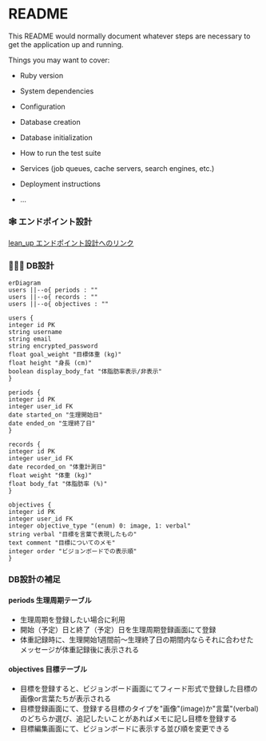 # README

This README would normally document whatever steps are necessary to get the
application up and running.

Things you may want to cover:

* Ruby version

* System dependencies

* Configuration

* Database creation

* Database initialization

* How to run the test suite

* Services (job queues, cache servers, search engines, etc.)

* Deployment instructions

* ...

### 🕸 エンドポイント設計

[lean_up エンドポイント設計へのリンク](https://docs.google.com/spreadsheets/d/1Z1wLgV0w5Yahmgej5PTBkupyOgN5MLF3IbYC9ccy6dQ/edit?usp=sharing)

### 🧜🏽‍♀ DB設計

```mermaid
erDiagram
users ||--o{ periods : ""
users ||--o{ records : ""
users ||--o{ objectives : ""

users {
integer id PK
string username
string email
string encrypted_password
float goal_weight "目標体重 (kg)"
float height "身長 (cm)"
boolean display_body_fat "体脂肪率表示/非表示"
}

periods {
integer id PK
integer user_id FK
date started_on "生理開始日"
date ended_on "生理終了日"
}

records {
integer id PK
integer user_id FK
date recorded_on "体重計測日"
float weight "体重 (kg)"
float body_fat "体脂肪率 (%)"
}

objectives {
integer id PK
integer user_id FK
integer objective_type "(enum) 0: image, 1: verbal"
string verbal "目標を言葉で表現したもの"
text comment "目標についてのメモ"
integer order "ビジョンボードでの表示順"
}
```
### DB設計の補足
#### periods 生理周期テーブル
- 生理周期を登録したい場合に利用
- 開始（予定）日と終了（予定）日を生理周期登録画面にて登録
- 体重記録時に、生理開始1週間前〜生理終了日の期間内ならそれに合わせたメッセージが体重記録後に表示される

#### objectives 目標テーブル
- 目標を登録すると、ビジョンボード画面にてフィード形式で登録した目標の画像or言葉たちが表示される
- 目標登録画面にて、登録する目標のタイプを"画像"(image)か"言葉"(verbal)のどちらか選び、追記したいことがあればメモに記し目標を登録する
- 目標編集画面にて、ビジョンボードに表示する並び順を変更できる
